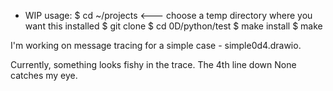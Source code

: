 - WIP
usage:
$ cd ~/projects <--- choose a temp directory where you want this installed
$ git clone 
$ cd 0D/python/test
$ make install
$ make

I'm working on message tracing for a simple case - simple0d4.drawio.

Currently, something looks fishy in the trace. The 4th line down None catches my eye.


